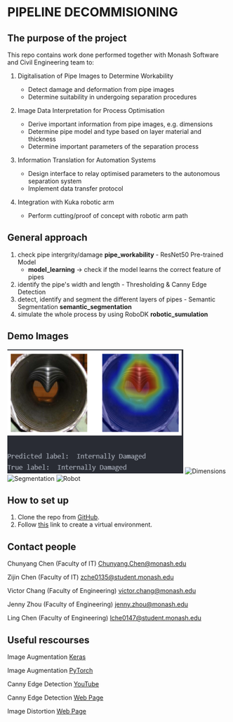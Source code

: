 
# PIPELINE DECOMMISIONING

## The purpose of the project
This repo contains work done performed together with Monash Software and Civil Engineering team to:

1. Digitalisation of Pipe Images to Determine Workability
    - Detect damage and deformation from pipe images
    - Determine suitability in undergoing separation procedures

2. Image Data Interpretation for Process Optimisation
    - Derive important information from pipe images, e.g. dimensions
    - Determine pipe model and type based on layer material and thickness
    - Determine important parameters of the separation process

3. Information Translation for Automation Systems
    - Design interface to relay optimised parameters to the autonomous separation system
    - Implement data transfer protocol
  
4. Integration with Kuka robotic arm
   - Perform cutting/proof of concept with robotic arm path

## General approach
1. check pipe intergrity/damage **pipe_workability** - ResNet50 Pre-trained Model
    - **model_learning** -> check if the model learns the correct feature of pipes
2. identify the pipe's width and length - Thresholding & Canny Edge Detection
3. detect, identify and segment the different layers of pipes - Semantic Segmentation **semantic_segmentation**
4. simulate the whole process by using RoboDK **robotic_sumulation**

## Demo Images
![Damage](/images/damage.png)
![Dimensions](https://i.imgur.com/l05sMfb.jpeg)
![Segmentation](https://i.imgur.com/9ugJ3PI.jpeg)
![Robot](https://i.imgur.com/k4NCDWh.jpeg)

## How to set up
1. Clone the repo from [GitHub](https://github.com/LingC2001/pipeline-decommissioning).
2. Follow [this](https://packaging.python.org/en/latest/guides/installing-using-pip-and-virtual-environments/) link to create a virtual environment.

## Contact people
Chunyang Chen (Faculty of IT) Chunyang.Chen@monash.edu

Zijin Chen (Faculty of IT) zche0135@student.monash.edu

Victor Chang (Faculty of Engineering) victor.chang@monash.edu

Jenny Zhou (Faculty of Engineering) jenny.zhou@monash.edu

Ling Chen (Faculty of Engineering) lche0147@student.monash.edu

## Useful rescourses
Image Augmentation [Keras](https://machinelearningmastery.com/how-to-configure-image-data-augmentation-when-training-deep-learning-neural-networks/)

Image Augmentation [PyTorch](https://pytorch.org/vision/main/transforms.html)

Canny Edge Detection [YouTube](https://www.youtube.com/watch?v=gmrbZOpPeno)

Canny Edge Detection [Web Page](canny-edge-detection-step-by-step-in-python-computer-vision-b49c3a2d8123)

Image Distortion [Web Page](https://subscription.packtpub.com/book/application-development/9781785283932/1/ch01lvl1sec16/image-warping)
